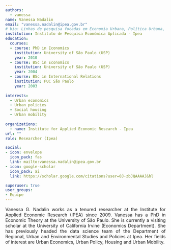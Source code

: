 ```yaml
---
authors:
  - vanessa
name: Vanessa Nadalin
email: "vanessa.nadalin@ipea.gov.br"
# bio: Linhas de pesquisa focadas em Economia Urbana, Política Urbana, Habitação Popular e Mobilidade Urbana.
institution: Instituto de Pesquisa Econômica Aplicada - Ipea
education:
  courses:
  - course: PhD in Economics
    institution: University of São Paulo (USP)
    year: 2010
  - course: BSc in Economics
    institution: University of São Paulo (USP)
    year: 2004
  - course: BSc in International Relations
    institution: PUC São Paulo
    year: 2003
    
interests:
  - Urban economics
  - Urban policies
  - Social housing
  - Urban mobility
  
organizations:
  - name: Institute for Applied Economic Research - Ipea
url: ""
role: Researcher (Ipea)

social:
- icon: envelope
  icon_pack: fas
  link: mailto:vanessa.nadalin@ipea.gov.br
- icon: google-scholar
  icon_pack: ai
  link: https://scholar.google.com/citations?user=0J-zbJQAAAAJ&hl

superuser: true
user_groups:
- Equipe
---
```

<p align="justify">
Vanessa G. Nadalin works as a tenured researcher at the Institute for Applied Economic Research (IPEA) since 2009. Vanessa has a PhD in Economic Theory at the University of São Paulo. She is currently a visiting scholar at the University of California Irvine (Economics Department). She has previously headed the data science team of the Department of Regional, Urban and Environmental Studies and Policies at Ipea. Her fields of interest are Urban Economics, Urban Policy, Housing and Urban Mobility.
</p>

